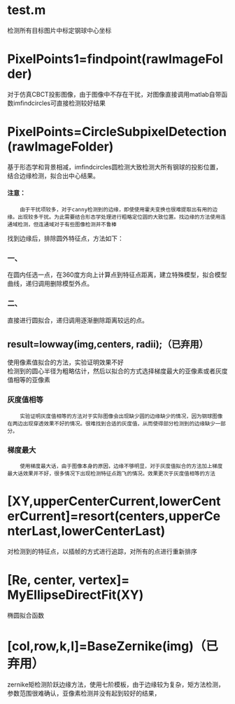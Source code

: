 # test.m
检测所有目标图片中标定钢球中心坐标
# PixelPoints1=findpoint(rawImageFolder)
对于仿真CBCT投影图像，由于图像中不存在干扰，对图像直接调用matlab自带函数imfindcircles可直接检测较好结果
# PixelPoints=CircleSubpixelDetection(rawImageFolder)
基于形态学和背景相减，imfindcircles圆检测大致检测大所有钢球的投影位置，结合边缘检测，拟合出中心结果。
#### 注意：
        由于干扰项较多，对于canny检测到的边缘，即使使用霍夫变换也很难提取出有用的边缘。出现较多干扰。为此需要结合形态学处理进行粗略定位圆的大致位置。找边缘的方法使用连通域检测，但连通域对于有些图像检测并不鲁棒
 找到边缘后，排除圆外特征点，方法如下：
 ### 一、
 在圆内任选一点，在360度方向上计算点到特征点距离，建立特殊模型，拟合模型曲线，递归调用删除模型外点。
 ### 二、
 直接进行圆拟合，递归调用逐渐删除距离较远的点。
## result=lowway(img,centers, radii);（已弃用） 
使用像素值拟合的方法，实验证明效果不好  
检测到的圆心半径为粗略估计，然后以拟合的方式选择梯度最大的亚像素或者灰度值相等的亚像素
### 灰度值相等
        实验证明灰度值相等的方法对于实际图像会出现缺少圆的边缘缺少的情况，因为钢球图像在两边出现穿透效果不好的情况。很难找到合适的灰度值，从而使得部分检测到的边缘缺少一部分。
### 梯度最大
        使用梯度最大话，由于图像本身的原因，边缘不够明显，对于灰度值拟合的方法加上梯度最大话效果并不好，很多情况下出现检测特征点跑飞的情况。效果更次于灰度值相等的方法

# [XY,upperCenterCurrent,lowerCenterCurrent]=resort(centers,upperCenterLast,lowerCenterLast)
对检测到的特征点，以插帧的方式进行追踪，对所有的点进行重新排序
# [Re, center, vertex]= MyEllipseDirectFit(XY)
椭圆拟合函数
# [col,row,k,l]=BaseZernike(img)（已弃用）
zernike矩检测阶跃边缘方法，使用七阶模板，由于边缘较为复杂，矩方法检测，参数范围很难确认，亚像素检测并没有起到较好的结果，